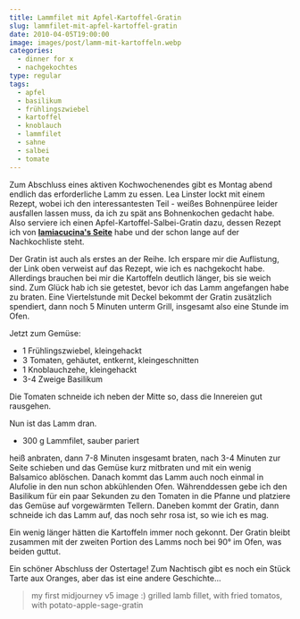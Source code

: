 ```yaml
---
title: Lammfilet mit Apfel-Kartoffel-Gratin
slug: lammfilet-mit-apfel-kartoffel-gratin
date: 2010-04-05T19:00:00
image: images/post/lamm-mit-kartoffeln.webp
categories: 
  - dinner for x
  - nachgekochtes
type: regular  
tags: 
  - apfel
  - basilikum
  - frühlingszwiebel
  - kartoffel
  - knoblauch
  - lammfilet
  - sahne
  - salbei
  - tomate
---
```


Zum Abschluss eines aktiven Kochwochenendes gibt es Montag abend endlich das erforderliche Lamm zu essen. Lea Linster lockt mit einem Rezept, wobei ich den interessantesten Teil - weißes Bohnenpüree leider ausfallen lassen muss, da ich zu spät ans Bohnenkochen gedacht habe. Also serviere ich einen Apfel-Kartoffel-Salbei-Gratin dazu, dessen Rezept ich von **[lamiacucina's Seite](http://lamiacucina.wordpress.com/2008/01/16/gratin-di-patate-mele-e-salvia/)** habe und der schon lange auf der Nachkochliste steht.

Der Gratin ist auch als erstes an der Reihe. Ich erspare mir die Auflistung, der Link oben verweist auf das Rezept, wie ich es nachgekocht habe. Allerdings brauchen bei mir die Kartoffeln deutlich länger, bis sie weich sind. Zum Glück hab ich sie getestet, bevor ich das Lamm angefangen habe zu braten. Eine Viertelstunde mit Deckel bekommt der Gratin zusätzlich spendiert, dann noch 5 Minuten unterm Grill, insgesamt also eine Stunde im Ofen.

Jetzt zum Gemüse:

* 1 Frühlingszwiebel, kleingehackt 
* 3 Tomaten, gehäutet, entkernt, kleingeschnitten 
* 1 Knoblauchzehe, kleingehackt 
* 3-4 Zweige Basilikum

Die Tomaten schneide ich neben der Mitte so, dass die Innereien gut rausgehen.

Nun ist das Lamm dran.

* 300 g Lammfilet, sauber pariert

heiß anbraten, dann 7-8 Minuten insgesamt braten, nach 3-4 Minuten zur Seite schieben und das Gemüse kurz mitbraten und mit ein wenig Balsamico ablöschen. Danach kommt das Lamm auch noch einmal in Alufolie in den nun schon abkühlenden Ofen. Währenddessen gebe ich den Basilikum für ein paar Sekunden zu den Tomaten in die Pfanne und platziere das Gemüse auf vorgewärmten Tellern. Daneben kommt der Gratin, dann schneide ich das Lamm auf, das noch sehr rosa ist, so wie ich es mag.

Ein wenig länger hätten die Kartoffeln immer noch gekonnt. Der Gratin bleibt zusammen mit der zweiten Portion des Lamms noch bei 90° im Ofen, was beiden guttut.

Ein schöner Abschluss der Ostertage! Zum Nachtisch gibt es noch ein Stück Tarte aux Oranges, aber das ist eine andere Geschichte...

> my first midjourney v5 image :) grilled lamb fillet, with fried tomatos, with potato-apple-sage-gratin 
